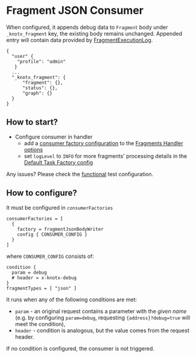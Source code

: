 # Fragment JSON Consumer
When configured, it appends debug data to `Fragment` body under `_knotx_fragment` key, the existing body remains unchanged.
Appended entry will contain data provided by [FragmentExecutionLog](https://github.com/Knotx/knotx-fragments/blob/master/handler/consumer/api/src/main/java/io/knotx/fragments/handler/consumer/api/model/FragmentExecutionLog.java).
```
{
  "user" {
    "profile": "admin"
   }
  ...
  "_knotx_fragment": {
      "fragment": {},
      "status": {},
      "graph": {}
  }
}
```

## How to start?
- Configure consumer in handler
  - add a [consumer factory configuration](#how-to-configure) to the [Fragments Handler options](https://github.com/Knotx/knotx-fragments/blob/master/handler/core/docs/asciidoc/dataobjects.adoc#fragmentshandleroptions)
  - set `logLevel` to `INFO` for more fragments' processing details in the [Default Task Factory config](https://github.com/Knotx/knotx-fragments/blob/master/handler/core/docs/asciidoc/dataobjects.adoc#defaulttaskfactoryconfig)
  
Any issues? Please check the [functional](https://github.com/Knotx/knotx-stack/blob/master/src/functionalTest/java/io/knotx/stack/functional/KnotxFragmentsDebugDataWithHandlebarsTest.java) test configuration.

## How to configure?
It must be configured in `consumerFactories`
```hocon
consumerFactories = [
  {
    factory = fragmentJsonBodyWriter
    config { CONSUMER_CONFIG }
  }
]
```
where `CONSUMER_CONFIG` consists of:
```hocon
condition {
  param = debug
  # header = x-knotx-debug
}
fragmentTypes = [ "json" ]
```
It runs when any of the following conditions are met:
 - `param` - an original request contains a parameter with the *given name* (e.g. by configuring 
 `param=debug`, requesting `{address}?debug=true` will meet the condition),
 - `header` - condition is analogous, but the value comes from the request header.
 
If no condition is configured, the consumer is not triggered.